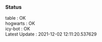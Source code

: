 ### Status


table : OK  
hogwarts : OK  
icy-bot : OK  
Latest Update : 2021-12-02 12:11:20.537629
